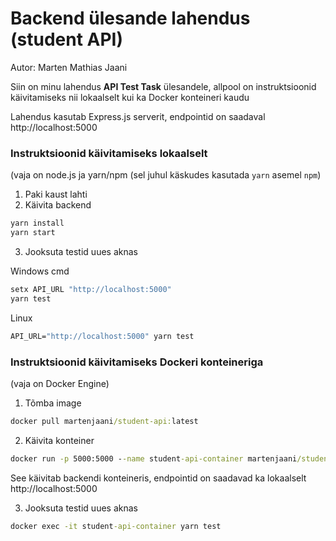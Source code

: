 # Backend ülesande lahendus (student API)
Autor: Marten Mathias Jaani

Siin on minu lahendus **API Test Task** ülesandele, allpool on instruktsioonid käivitamiseks nii lokaalselt kui ka Docker konteineri kaudu

Lahendus kasutab Express.js serverit, endpointid on saadaval http://localhost:5000

### Instruktsioonid käivitamiseks lokaalselt 
(vaja on node.js ja yarn/npm (sel juhul käskudes kasutada ```yarn``` asemel ```npm```)

1. Paki kaust lahti
2. Käivita backend
```cmd
yarn install
yarn start
```
3. Jooksuta testid uues aknas

Windows cmd
```cmd
setx API_URL "http://localhost:5000"
yarn test
```
Linux
```cmd
API_URL="http://localhost:5000" yarn test
```

### Instruktsioonid käivitamiseks Dockeri konteineriga 
(vaja on Docker Engine)

1. Tõmba image
```cmd
docker pull martenjaani/student-api:latest
```
2. Käivita konteiner
```cmd
docker run -p 5000:5000 --name student-api-container martenjaani/student-api:latest
```
See käivitab backendi konteineris, endpointid on saadavad ka lokaalselt http://localhost:5000

3. Jooksuta testid uues aknas
```cmd
docker exec -it student-api-container yarn test
```

